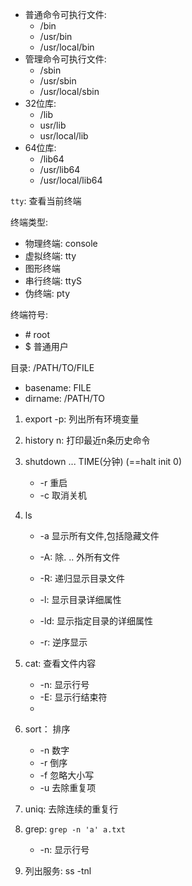 
- 普通命令可执行文件:
  - /bin
  - /usr/bin
  - /usr/local/bin
- 管理命令可执行文件:
  - /sbin
  - /usr/sbin
  - /usr/local/sbin
- 32位库:
  - /lib
  - usr/lib
  - usr/local/lib
- 64位库:
  - /lib64
  - /usr/lib64
  - /usr/local/lib64

```tty```: 查看当前终端

 终端类型:

- 物理终端: console
- 虚拟终端: tty
- 图形终端
- 串行终端: ttyS
- 伪终端: pty

终端符号:

- \# root
- $ 普通用户

目录: /PATH/TO/FILE

- basename: FILE
- dirname: /PATH/TO

1. export -p: 列出所有环境变量

2. history n: 打印最近n条历史命令

3. shutdown ... TIME(分钟)   (==halt  init 0)
   - -r 重启
   - -c 取消关机

4. ls 

   - -a 显示所有文件,包括隐藏文件
   - -A: 除. .. 外所有文件


   - -R: 递归显示目录文件
   - -l: 显示目录详细属性
   - -ld: 显示指定目录的详细属性
   - -r: 逆序显示

5. cat: 查看文件内容

   - -n: 显示行号
   - -E: 显示行结束符
   - ​

6. sort： 排序
   - -n 数字
   - -r 倒序
   - -f 忽略大小写
   - -u 去除重复项

7. uniq: 去除连续的重复行

8. grep: ```grep -n 'a' a.txt```
   - -n: 显示行号

9. 列出服务: ss -tnl